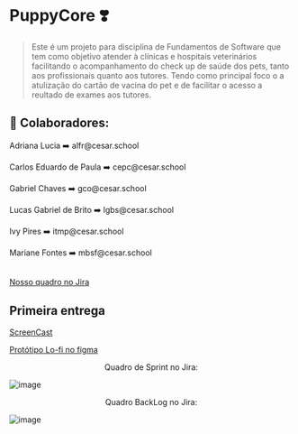 # PuppyCore ❣️

> Este é um projeto para disciplina de Fundamentos de Software que tem como objetivo atender à clínicas e hospitais veterinários facilitando o acompanhamento do check up de saúde dos pets, tanto aos profissionais quanto aos tutores. Tendo como principal foco o a atulização do cartão de vacina do pet e de facilitar o acesso a reultado de exames aos tutores.


## 🤝 Colaboradores:

</p>Adriana Lucia ➡️ alfr@cesar.school<p>
</p>Carlos Eduardo de Paula ➡️ cepc@cesar.school<p>
</p>Gabriel Chaves ➡️ gco@cesar.school<p>
</p>Lucas Gabriel de Brito ➡️ lgbs@cesar.school<p>
</p>Ivy Pires ➡️ itmp@cesar.school<p>
</p>Mariane Fontes ➡️ mbsf@cesar.school<p>

##
<p><a href="https://criando.atlassian.net/jira/projects">Nosso quadro no Jira</a></p>

## Primeira entrega


<p><a href="https://drive.google.com/file/d/1CvuR4QCUmiyf9B1eh9v1H3iH3YZBhISB/view?usp=share_link">ScreenCast</a></p>

<p><a href="https://www.figma.com/proto/yhHxb06MAyxgnLezRENs22/Prototipo-LO-Fi?node-id=5-276&scaling=scale-down&page-id=5%3A275&starting-point-node-id=5%3A276">Protótipo Lo-fi no figma</a></p>

<p align="center">Quadro de Sprint no Jira:</p>

![image](https://user-images.githubusercontent.com/114539692/227807489-fc6fe755-38c3-45fa-aa9f-2c83797e59c6.png)

<p align="center">Quadro BackLog no Jira:</p>

![image](https://user-images.githubusercontent.com/114539692/227807517-18db7a57-2d48-47cf-92f7-fcbae41e71fd.png)


